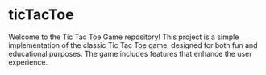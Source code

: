 # ticTacToe
Welcome to the Tic Tac Toe Game repository! This project is a simple implementation of the classic Tic Tac Toe game, designed for both fun and educational purposes. The game includes features that enhance the user experience.
